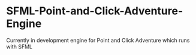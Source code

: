 # SFML-Point-and-Click-Adventure-Engine
Currently in development engine for Point and Click Adventure which runs with SFML
